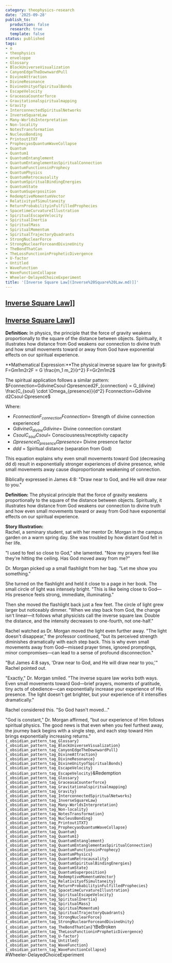 ```yaml
---
category: theophysics-research
date: '2025-09-28'
publish_to:
  production: false
  research: true
  template: false
status: published
tags:
- o
- theophysics
- enveloppe
- Glossary
- BlockUniverseVisualization
- CanyonEdgeTheDownwardPull
- DivineAttraction
- DivineResonance
- DivineUnityofSpiritualBonds
- EscapeVelocity
- GraceasaCounterforce
- Gravitationalspiritualmapping
- Gravity
- InterconnectedSpiritualNetworks
- InverseSquareLaw
- Many-WorldsInterpretation
- Non-locality
- NotesTransformation
- NucleusBonding
- Printout1TXT
- ProphecyasQuantumWaveCollapse
- Quantum
- Quantum1
- QuantumEntanglement
- QuantumEntanglementasSpiritualConnection
- QuantumFunctionsinProphecy
- QuantumPhysics
- QuantumRetrocausality
- QuantumSpiritualBindingEnergies
- QuantumState
- QuantumSuperposition
- RedemptiveMomentumVector
- RelativityofSimultaneity
- ReturnProbabilityinFulfilledProphecies
- SpacetimeCurvatureIllustration
- SpiritualEscapeVelocity
- SpiritualInertia
- SpiritualMass
- SpiritualMomentum
- SpiritualTrajectoryQuadrants
- StrongNuclearForce
- StrongNuclearForceandDivineUnity
- TheBondThatCan
- TheLossFunctioninPropheticDivergence
- U-factor
- Untitled
- WaveFunction
- WaveFunctionCollapse
- Wheeler-DelayedChoiceExperiment
title: '[Inverse Square Law](Inverse%20Square%20Law.md)]]'
---
```

   
## [Inverse Square Law](../enveloppe/Inverse%20Square%20Law.md)]]   
   
## [Inverse Square Law](../enveloppe/Inverse%20Square%20Law.md)]]   
   
**Definition:** In physics, the principle that the force of gravity weakens proportionally to the square of the distance between objects. Spiritually, it illustrates how distance from God weakens our connection to divine truth and how small movements toward or away from God have exponential effects on our spiritual experience.   
   
**Mathematical Expression:**The physical inverse square law for gravity$: F=Gm1m2r2F = G \frac{m_1 m_2}{r^2} F=Gr2m1​m2​​$   
   
The spiritual application follows a similar pattern: $Fconnection=GdivineCsoul⋅Ωpresenced2F_{connection} = G_{divine} \frac{C_{soul} \cdot \Omega_{presence}}{d^2} Fconnection​=Gdivine​d2Csoul​⋅Ωpresence​​$   
   
Where:   
   
   
- $FconnectionF_{connection} Fconnection​$ = Strength of divine connection experienced   
- $GdivineG_{divine} Gdivine​$ = Divine connection constant   
- $CsoulC_{soul} Csoul$​ = Consciousness/receptivity capacity   
- $Ωpresence\Omega_{presence} Ωpresence​$ = Divine presence factor   
- $dd d$ = Spiritual distance (separation from God)   
   
This equation explains why even small movements toward God (decreasing dd d) result in exponentially stronger experiences of divine presence, while small movements away cause disproportionate weakening of connection.   
   
Biblically expressed in James 4:8: "Draw near to God, and He will draw near to you."   
   
**Definition:** The physical principle that the force of gravity weakens proportionally to the square of the distance between objects. Spiritually, it illustrates how distance from God weakens our connection to divine truth and how even small movements toward or away from God have exponential effects on our spiritual experience.   
   
**Story Illustration:**     
Rachel, a seminary student, sat with her mentor Dr. Morgan in the campus garden on a warm spring day. She was troubled by how distant God felt in her life.   
   
"I used to feel so close to God," she lamented. "Now my prayers feel like they're hitting the ceiling. Has God moved away from me?"   
   
Dr. Morgan picked up a small flashlight from her bag. "Let me show you something."   
   
She turned on the flashlight and held it close to a page in her book. The small circle of light was intensely bright. "This is like being close to God—His presence feels strong, immediate, illuminating."   
   
Then she moved the flashlight back just a few feet. The circle of light grew larger but noticeably dimmer. "When we step back from God, the change isn't linear—it follows what physicists call the inverse square law. Double the distance, and the intensity decreases to one-fourth, not one-half."   
   
Rachel watched as Dr. Morgan moved the light even further away. "The light doesn't disappear," the professor continued, "but its perceived strength diminishes dramatically with each step back. This is why even small movements away from God—missed prayer times, ignored promptings, minor compromises—can lead to a sense of profound disconnection."   
   
"But James 4:8 says, 'Draw near to God, and He will draw near to you,'" Rachel pointed out.   
   
"Exactly," Dr. Morgan smiled. "The inverse square law works both ways. Even small movements toward God—brief prayers, moments of gratitude, tiny acts of obedience—can exponentially increase your experience of His presence. The light doesn't get brighter, but your experience of it intensifies dramatically."   
   
Rachel considered this. "So God hasn't moved..."   
   
"God is constant," Dr. Morgan affirmed, "but our experience of Him follows spiritual physics. The good news is that even when you feel furthest away, the journey back begins with a single step, and each step toward Him brings exponentially increasing returns."   
`{_obsidian_pattern_tag_Glossary}`   
`{_obsidian_pattern_tag_BlockUniverseVisualization}`   
`{_obsidian_pattern_tag_CanyonEdgeTheDownwardPull}`   
`{_obsidian_pattern_tag_DivineAttraction}`   
`{_obsidian_pattern_tag_DivineResonance}`   
`{_obsidian_pattern_tag_DivineUnityofSpiritualBonds}`   
`{_obsidian_pattern_tag_EscapeVelocity}`   
`{_obsidian_pattern_tag_EscapeVelocity}`&Redemption   
`{_obsidian_pattern_tag_Glossary}`   
`{_obsidian_pattern_tag_GraceasaCounterforce}`   
`{_obsidian_pattern_tag_Gravitationalspiritualmapping}`   
`{_obsidian_pattern_tag_Gravity}`   
`{_obsidian_pattern_tag_InterconnectedSpiritualNetworks}`   
`{_obsidian_pattern_tag_InverseSquareLaw}`   
`{_obsidian_pattern_tag_Many-WorldsInterpretation}`   
`{_obsidian_pattern_tag_Non-locality}`   
`{_obsidian_pattern_tag_NotesTransformation}`   
`{_obsidian_pattern_tag_NucleusBonding}`   
`{_obsidian_pattern_tag_Printout1TXT}`   
`{_obsidian_pattern_tag_ProphecyasQuantumWaveCollapse}`   
`{_obsidian_pattern_tag_Quantum}`   
`{_obsidian_pattern_tag_Quantum1}`   
`{_obsidian_pattern_tag_QuantumEntanglement}`   
`{_obsidian_pattern_tag_QuantumEntanglementasSpiritualConnection}`   
`{_obsidian_pattern_tag_QuantumFunctionsinProphecy}`   
`{_obsidian_pattern_tag_QuantumPhysics}`   
`{_obsidian_pattern_tag_QuantumRetrocausality}`   
`{_obsidian_pattern_tag_QuantumSpiritualBindingEnergies}`   
`{_obsidian_pattern_tag_QuantumState}`   
`{_obsidian_pattern_tag_QuantumSuperposition}`   
`{_obsidian_pattern_tag_RedemptiveMomentumVector}`   
`{_obsidian_pattern_tag_RelativityofSimultaneity}`   
`{_obsidian_pattern_tag_ReturnProbabilityinFulfilledProphecies}`   
`{_obsidian_pattern_tag_SpacetimeCurvatureIllustration}`   
`{_obsidian_pattern_tag_SpiritualEscapeVelocity}`   
`{_obsidian_pattern_tag_SpiritualInertia}`   
`{_obsidian_pattern_tag_SpiritualMass}`   
`{_obsidian_pattern_tag_SpiritualMomentum}`   
`{_obsidian_pattern_tag_SpiritualTrajectoryQuadrants}`   
`{_obsidian_pattern_tag_StrongNuclearForce}`   
`{_obsidian_pattern_tag_StrongNuclearForceandDivineUnity}`   
`{_obsidian_pattern_tag_TheBondThatCan}`'tBeBroken   
`{_obsidian_pattern_tag_TheLossFunctioninPropheticDivergence}`   
`{_obsidian_pattern_tag_U-factor}`   
`{_obsidian_pattern_tag_Untitled}`   
`{_obsidian_pattern_tag_WaveFunction}`   
`{_obsidian_pattern_tag_WaveFunctionCollapse}`   
#Wheeler-DelayedChoiceExperiment